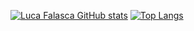 
[![Luca Falasca GitHub stats](https://github-readme-stats.vercel.app/api?username=LucaFalasca&theme=transparent)](https://github.com/anuraghazra/github-readme-stats)    [![Top Langs](https://github-readme-stats.vercel.app/api/top-langs/?username=LucaFalasca&layout=donut&theme=transparent&langs_count=4)](https://github.com/anuraghazra/github-readme-stats)

